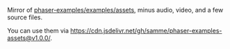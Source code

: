 Mirror of [phaser-examples/examples/assets](https://github.com/photonstorm/phaser-examples/tree/master/examples/assets), minus audio, video, and a few source files.

You can use them via <https://cdn.jsdelivr.net/gh/samme/phaser-examples-assets@v1.0.0/>.
